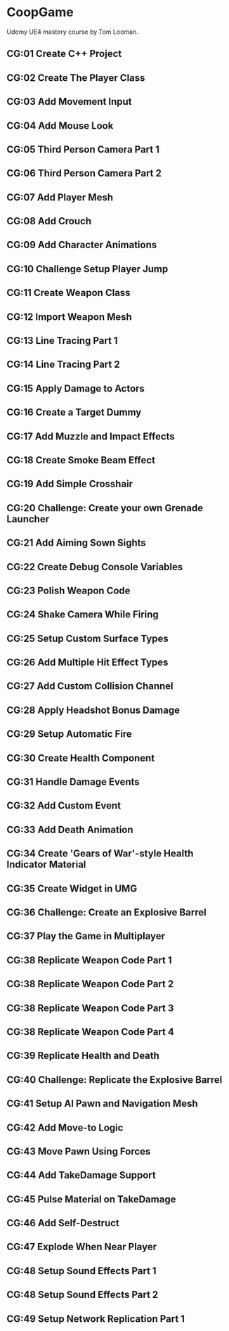 # CoopGame
Udemy UE4 mastery course by Tom Looman.


## CG:01 Create C++ Project ##

## CG:02 Create The Player Class ##

## CG:03 Add Movement Input ##

## CG:04 Add Mouse Look ##

## CG:05 Third Person Camera Part 1 ##

## CG:06 Third Person Camera Part 2 ##

## CG:07 Add Player Mesh ##

## CG:08 Add Crouch ##

## CG:09 Add Character Animations ##

## CG:10 Challenge Setup Player Jump ##

## CG:11 Create Weapon Class ##

## CG:12 Import Weapon Mesh ##

## CG:13 Line Tracing Part 1 ##

## CG:14 Line Tracing Part 2 ##

## CG:15 Apply Damage to Actors ##

## CG:16 Create a Target Dummy ##

## CG:17 Add Muzzle and Impact Effects ##

## CG:18 Create Smoke Beam Effect ##

## CG:19 Add Simple Crosshair ##

## CG:20 Challenge: Create your own Grenade Launcher ##

## CG:21 Add Aiming Sown Sights ##

## CG:22 Create Debug Console Variables ##

## CG:23 Polish Weapon Code ##

## CG:24 Shake Camera While Firing ##

## CG:25 Setup Custom Surface Types ##

## CG:26 Add Multiple Hit Effect Types ##

## CG:27 Add Custom Collision Channel ##

## CG:28 Apply Headshot Bonus Damage ##

## CG:29 Setup Automatic Fire ##

## CG:30 Create Health Component ##

## CG:31 Handle Damage Events ##

## CG:32 Add Custom Event ##

## CG:33 Add Death Animation ##

## CG:34 Create 'Gears of War'-style Health Indicator Material ##

## CG:35 Create Widget in UMG ##

## CG:36 Challenge: Create an Explosive Barrel ##

## CG:37 Play the Game in Multiplayer ##

## CG:38 Replicate Weapon Code Part 1 ##

## CG:38 Replicate Weapon Code Part 2 ##

## CG:38 Replicate Weapon Code Part 3 ##

## CG:38 Replicate Weapon Code Part 4 ##

## CG:39 Replicate Health and Death ##

## CG:40 Challenge: Replicate the Explosive Barrel ##

## CG:41 Setup AI Pawn and Navigation Mesh ##

## CG:42 Add Move-to Logic ##

## CG:43 Move Pawn Using Forces ##

## CG:44 Add TakeDamage Support ##

## CG:45 Pulse Material on TakeDamage ##

## CG:46 Add Self-Destruct ##

## CG:47 Explode When Near Player ##

## CG:48 Setup Sound Effects Part 1 ##

## CG:48 Setup Sound Effects Part 2 ##

## CG:49 Setup Network Replication Part 1 ##
